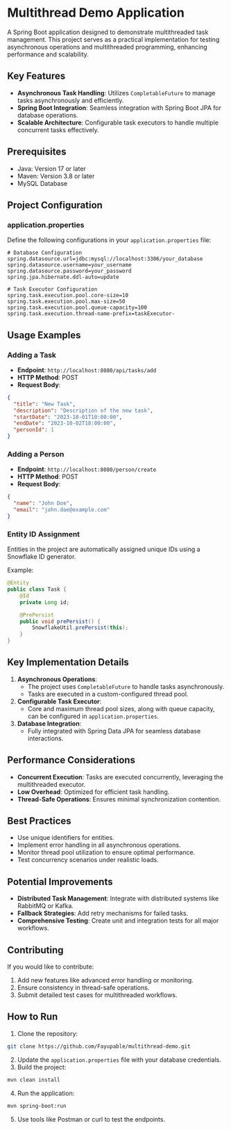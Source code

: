# Multithread Demo Application

A Spring Boot application designed to demonstrate multithreaded task management. This project serves as a practical implementation for testing asynchronous operations and multithreaded programming, enhancing performance and scalability.

## Key Features

- **Asynchronous Task Handling**: Utilizes `CompletableFuture` to manage tasks asynchronously and efficiently.
- **Spring Boot Integration**: Seamless integration with Spring Boot JPA for database operations.
- **Scalable Architecture**: Configurable task executors to handle multiple concurrent tasks effectively.

## Prerequisites

- Java: Version 17 or later
- Maven: Version 3.8 or later
- MySQL Database

## Project Configuration

### application.properties

Define the following configurations in your `application.properties` file:

```properties
# Database Configuration
spring.datasource.url=jdbc:mysql://localhost:3306/your_database
spring.datasource.username=your_username
spring.datasource.password=your_password
spring.jpa.hibernate.ddl-auto=update

# Task Executor Configuration
spring.task.execution.pool.core-size=10
spring.task.execution.pool.max-size=50
spring.task.execution.pool.queue-capacity=100
spring.task.execution.thread-name-prefix=taskExecutor-
```

## Usage Examples

### Adding a Task

- **Endpoint**: `http://localhost:8080/api/tasks/add`
- **HTTP Method**: POST
- **Request Body**:

```json
{
  "title": "New Task",
  "description": "Description of the new task",
  "startDate": "2023-10-01T10:00:00",
  "endDate": "2023-10-02T18:00:00",
  "personId": 1
}
```

### Adding a Person

- **Endpoint**: `http://localhost:8080/person/create`
- **HTTP Method**: POST
- **Request Body**:

```json
{
  "name": "John Doe",
  "email": "john.doe@example.com"
}
```

### Entity ID Assignment

Entities in the project are automatically assigned unique IDs using a Snowflake ID generator.

Example:

```java
@Entity
public class Task {
    @Id
    private Long id;

    @PrePersist
    public void prePersist() {
        SnowflakeUtil.prePersist(this);
    }
}
```

## Key Implementation Details

1. **Asynchronous Operations**:
    - The project uses `CompletableFuture` to handle tasks asynchronously.
    - Tasks are executed in a custom-configured thread pool.
2. **Configurable Task Executor**:
    - Core and maximum thread pool sizes, along with queue capacity, can be configured in `application.properties`.
3. **Database Integration**:
    - Fully integrated with Spring Data JPA for seamless database interactions.

## Performance Considerations

- **Concurrent Execution**: Tasks are executed concurrently, leveraging the multithreaded executor.
- **Low Overhead**: Optimized for efficient task handling.
- **Thread-Safe Operations**: Ensures minimal synchronization contention.

## Best Practices

- Use unique identifiers for entities.
- Implement error handling in all asynchronous operations.
- Monitor thread pool utilization to ensure optimal performance.
- Test concurrency scenarios under realistic loads.

## Potential Improvements

- **Distributed Task Management**: Integrate with distributed systems like RabbitMQ or Kafka.
- **Fallback Strategies**: Add retry mechanisms for failed tasks.
- **Comprehensive Testing**: Create unit and integration tests for all major workflows.

## Contributing

If you would like to contribute:
1. Add new features like advanced error handling or monitoring.
2. Ensure consistency in thread-safe operations.
3. Submit detailed test cases for multithreaded workflows.

## How to Run

1. Clone the repository:

```sh
git clone https://github.com/Fayupable/multithread-demo.git
```

2. Update the `application.properties` file with your database credentials.
3. Build the project:

```sh
mvn clean install
```

4. Run the application:

```sh
mvn spring-boot:run
```

5. Use tools like Postman or curl to test the endpoints.
